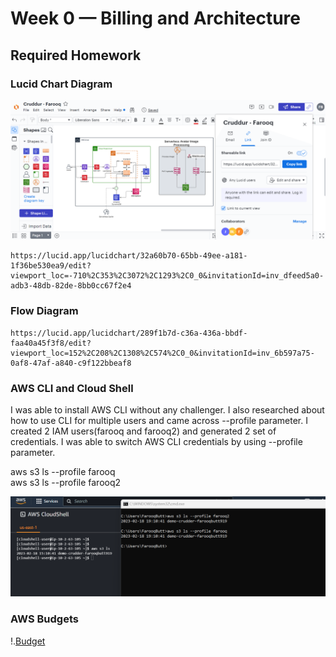 # Week 0 — Billing and Architecture

## Required Homework ##

### Lucid Chart Diagram ###
![Diagram](assets/cruddur.png)

```
https://lucid.app/lucidchart/32a60b70-65bb-49ee-a181-1f36be530ea9/edit?viewport_loc=-710%2C353%2C3072%2C1293%2C0_0&invitationId=inv_dfeed5a0-adb3-48db-82de-8bb0cc67f2e4

```

### Flow Diagram ###
```
https://lucid.app/lucidchart/289f1b7d-c36a-436a-bbdf-faa40a45f3f8/edit?viewport_loc=152%2C208%2C1308%2C574%2C0_0&invitationId=inv_6b597a75-0af8-47af-a840-c9f122bbeaf8

```

### AWS CLI and Cloud Shell ###

I was able to install AWS CLI without any challenger. I also researched about how to use CLI for multiple users and came across --profile parameter. I created 2 IAM users(farooq and farooq2) and generated 2 set of credentials. I was able to switch AWS CLI credentials by using --profile parameter.

aws s3 ls --profile farooq <br>
aws s3 ls --profile farooq2

![Diagram](assets/awscli.png)

### AWS Budgets ### 
!.[Budget](assets/aws%20budget.png)

